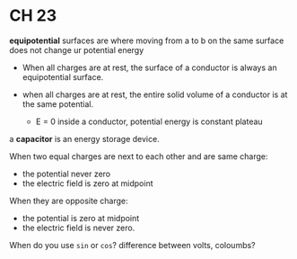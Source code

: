 # CH 23

**equipotential** surfaces are where moving from a to b on the same surface does not change ur potential energy

- When all charges are at rest, the surface of a conductor is always an equipotential surface.

- when all charges are at rest, the entire solid volume of a conductor is at the same potential.
  - E = 0 inside a conductor, potential energy is constant plateau

a **capacitor** is an energy storage device.

When two equal charges are next to each other and are same charge:
- the potential never zero
- the electric field is zero at midpoint

When they are opposite charge:
- the potential is zero at midpoint
- the electric field is never zero.

When do you use `sin` or `cos`?
difference between volts, coloumbs?
